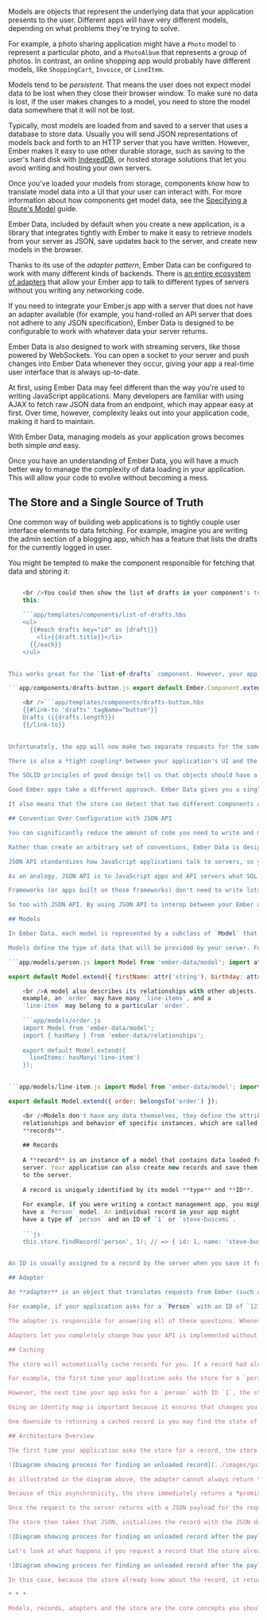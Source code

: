 Models are objects that represent the underlying data that your application presents to the user. Different apps will have very different models, depending on what problems they're trying to solve.

For example, a photo sharing application might have a `Photo` model to represent a particular photo, and a `PhotoAlbum` that represents a group of photos. In contrast, an online shopping app would probably have different models, like `ShoppingCart`, `Invoice`, or `LineItem`.

Models tend to be *persistent*. That means the user does not expect model data to be lost when they close their browser window. To make sure no data is lost, if the user makes changes to a model, you need to store the model data somewhere that it will not be lost.

Typically, most models are loaded from and saved to a server that uses a database to store data. Usually you will send JSON representations of models back and forth to an HTTP server that you have written. However, Ember makes it easy to use other durable storage, such as saving to the user's hard disk with [IndexedDB](https://developer.mozilla.org/en-US/docs/Web/API/IndexedDB_API), or hosted storage solutions that let you avoid writing and hosting your own servers.

Once you've loaded your models from storage, components know how to translate model data into a UI that your user can interact with. For more information about how components get model data, see the [Specifying a Route's Model](../routing/specifying-a-routes-model) guide.

Ember Data, included by default when you create a new application, is a library that integrates tightly with Ember to make it easy to retrieve models from your server as JSON, save updates back to the server, and create new models in the browser.

Thanks to its use of the *adapter pattern*, Ember Data can be configured to work with many different kinds of backends. There is [an entire ecosystem of adapters](http://emberobserver.com/categories/ember-data-adapters) that allow your Ember app to talk to different types of servers without you writing any networking code.

If you need to integrate your Ember.js app with a server that does not have an adapter available (for example, you hand-rolled an API server that does not adhere to any JSON specification), Ember Data is designed to be configurable to work with whatever data your server returns.

Ember Data is also designed to work with streaming servers, like those powered by WebSockets. You can open a socket to your server and push changes into Ember Data whenever they occur, giving your app a real-time user interface that is always up-to-date.

At first, using Ember Data may feel different than the way you're used to writing JavaScript applications. Many developers are familiar with using AJAX to fetch raw JSON data from an endpoint, which may appear easy at first. Over time, however, complexity leaks out into your application code, making it hard to maintain.

With Ember Data, managing models as your application grows becomes both simple *and* easy.

Once you have an understanding of Ember Data, you will have a much better way to manage the complexity of data loading in your application. This will allow your code to evolve without becoming a mess.

## The Store and a Single Source of Truth

One common way of building web applications is to tightly couple user interface elements to data fetching. For example, imagine you are writing the admin section of a blogging app, which has a feature that lists the drafts for the currently logged in user.

You might be tempted to make the component responsible for fetching that data and storing it:

```app/components/list-of-drafts.js export default Ember.Component.extend({ willRender() { $.getJSON('/drafts').then(data => { this.set('drafts', data); }); } });

    <br />You could then show the list of drafts in your component's template like
    this:
    
    ```app/templates/components/list-of-drafts.hbs
    <ul>
      {{#each drafts key="id" as |draft|}}
        <li>{{draft.title}}</li>
      {{/each}}
    </ul>
    

This works great for the `list-of-drafts` component. However, your app is likely made up of many different components. On another page you may want a component to display the number of drafts. You may be tempted to copy and paste your existing `willRender` code into the new component.

```app/components/drafts-button.js export default Ember.Component.extend({ willRender() { $.getJSON('/drafts').then(data => { this.set('drafts', data); }); } });

    <br />```app/templates/components/drafts-button.hbs
    {{#link-to 'drafts' tagName="button"}}
    Drafts ({{drafts.length}})
    {{/link-to}}
    

Unfortunately, the app will now make two separate requests for the same information. Not only is the redundant data fetching costly in terms of wasted bandwidth and affecting the perceived speed of your app, it's easy for the two values to get out-of-sync. You yourself have probably used a web application where the list of items gets out of sync with the counter in a toolbar, leading to a frustrating and inconsistent experience.

There is also a *tight coupling* between your application's UI and the network code. If the url or the format of the JSON payload changes, it is likely to break all of your UI components in ways that are hard to track down.

The SOLID principles of good design tell us that objects should have a single responsibility. The responsibility of a component should be presenting model data to the user, not fetching the model.

Good Ember apps take a different approach. Ember Data gives you a single **store** that is the central repository of models in your application. Components and routes can ask the store for models, and the store is responsible for knowing how to fetch them.

It also means that the store can detect that two different components are asking for the same model, allowing your app to only fetch the data from the server once. You can think of the store as a read-through cache for your app's models. Both your components and routes have access to this shared store; when they need to display or modify a model, they first ask the store for it.

## Convention Over Configuration with JSON API

You can significantly reduce the amount of code you need to write and maintain by relying on Ember's conventions. Since these conventions will be shared among developers on your team, following them leads to code that is easier to maintain and understand.

Rather than create an arbitrary set of conventions, Ember Data is designed to work out of the box with [JSON API](http://jsonapi.org). JSON API is a formal specification for building conventional, robust, and performant APIs that allow clients and servers to communicate model data.

JSON API standardizes how JavaScript applications talk to servers, so you decrease the coupling between your frontend and backend, and have more freedom to change pieces of your stack.

As an analogy, JSON API is to JavaScript apps and API servers what SQL is to server-side frameworks and databases. Popular frameworks like Ruby on Rails, Laravel, Django, Spring and more work out of the box with many different databases, like MySQL, PostgreSQL, SQL Server, and more.

Frameworks (or apps built on those frameworks) don't need to write lots of custom code to add support for a new database; as long as that database supports SQL, adding support for it is relatively easy.

So too with JSON API. By using JSON API to interop between your Ember app and your server, you can entirely change your backend stack without breaking your frontend. And as you add apps for other platforms, such as iOS and Android, you will be able to leverage JSON API libraries for those platforms to easily consume the same API your Ember app uses.

## Models

In Ember Data, each model is represented by a subclass of `Model` that defines the attributes, relationships, and behavior of the data that you present to the user.

Models define the type of data that will be provided by your server. For example, a `Person` model might have a `firstName` attribute that is a string, and a `birthday` attribute that is a date:

```app/models/person.js import Model from 'ember-data/model'; import attr from 'ember-data/attr';

export default Model.extend({ firstName: attr('string'), birthday: attr('date') });

    <br />A model also describes its relationships with other objects. For
    example, an `order` may have many `line-items`, and a
    `line-item` may belong to a particular `order`.
    
    ```app/models/order.js
    import Model from 'ember-data/model';
    import { hasMany } from 'ember-data/relationships';
    
    export default Model.extend({
      lineItems: hasMany('line-item')
    });
    

```app/models/line-item.js import Model from 'ember-data/model'; import { belongsTo } from 'ember-data/relationships';

export default Model.extend({ order: belongsTo('order') });

    <br />Models don't have any data themselves, they define the attributes,
    relationships and behavior of specific instances, which are called
    **records**.
    
    ## Records
    
    A **record** is an instance of a model that contains data loaded from a
    server. Your application can also create new records and save them back
    to the server.
    
    A record is uniquely identified by its model **type** and **ID**.
    
    For example, if you were writing a contact management app, you might
    have a `Person` model. An individual record in your app might
    have a type of `person` and an ID of `1` or `steve-buscemi`.
    
    ```js
    this.store.findRecord('person', 1); // => { id: 1, name: 'steve-buscemi' }
    

An ID is usually assigned to a record by the server when you save it for the first time, but you can also generate IDs client-side.

## Adapter

An **adapter** is an object that translates requests from Ember (such as "find the user with an ID of 123") into requests to a server.

For example, if your application asks for a `Person` with an ID of `123`, how should Ember load it? Over HTTP or a WebSocket? If it's HTTP, is the URL `/person/1` or `/resources/people/1`?

The adapter is responsible for answering all of these questions. Whenever your app asks the store for a record that it doesn't have cached, it will ask the adapter for it. If you change a record and save it, the store will hand the record to the adapter to send the appropriate data to your server and confirm that the save was successful.

Adapters let you completely change how your API is implemented without impacting your Ember application code.

## Caching

The store will automatically cache records for you. If a record had already been loaded, asking for it a second time will always return the same object instance. This minimizes the number of round-trips to the server, and allows your application to render its UI to the user as fast as possible.

For example, the first time your application asks the store for a `person` record with an ID of `1`, it will fetch that information from your server.

However, the next time your app asks for a `person` with ID `1`, the store will notice that it had already retrieved and cached that information from the server. Instead of sending another request for the same information, it will give your application the same record it had provided it the first time. This feature—always returning the same record object, no matter how many times you look it up—is sometimes called an *identity map*.

Using an identity map is important because it ensures that changes you make in one part of your UI are propagated to other parts of the UI. It also means that you don't have to manually keep records in sync—you can ask for a record by ID and not have to worry about whether other parts of your application have already asked for and loaded it.

One downside to returning a cached record is you may find the state of the data has changed since it was first loaded into the store's identity map. In order to prevent this stale data from being a problem for long, Ember Data will automatically make a request in the background each time a cached record is returned from the store. When the new data comes in, the record is updated, and if there have been changes to the record since the initial render, the template is re-rendered with the new information.

## Architecture Overview

The first time your application asks the store for a record, the store sees that it doesn't have a local copy and requests it from your adapter. Your adapter will go and retrieve the record from your persistence layer; typically, this will be a JSON representation of the record served from an HTTP server.

![Diagram showing process for finding an unloaded record](../images/guides/models/finding-unloaded-record-step1-diagram.png)

As illustrated in the diagram above, the adapter cannot always return the requested record immediately. In this case, the adapter must make an *asynchronous* request to the server, and only when that request finishes loading can the record be created with its backing data.

Because of this asynchronicity, the store immediately returns a *promise* from the `find()` method. Similarly, any requests that the store makes to the adapter also return promises.

Once the request to the server returns with a JSON payload for the requested record, the adapter resolves the promise it returned to the store with the JSON.

The store then takes that JSON, initializes the record with the JSON data, and resolves the promise returned to your application with the newly-loaded record.

![Diagram showing process for finding an unloaded record after the payload has returned from the server](../images/guides/models/finding-unloaded-record-step2-diagram.png)

Let's look at what happens if you request a record that the store already has in its cache.

![Diagram showing process for finding an unloaded record after the payload has returned from the server](../images/guides/models/finding-loaded-record-diagram.png)

In this case, because the store already knew about the record, it returns a promise that it resolves with the record immediately. It does not need to ask the adapter (and, therefore, the server) for a copy since it already has it saved locally.

* * *

Models, records, adapters and the store are the core concepts you should understand to get the most out of Ember Data. The following sections go into more depth about each of these concepts, and how to use them together.